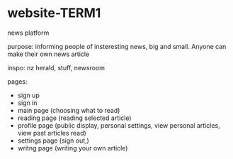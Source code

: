 # website-TERM1
news platform

purpose: informing people of insteresting news, big and small. Anyone can make their own news article

inspo:
nz herald, stuff, newsroom

pages:
- sign up
- sign in
- main page (choosing what to read)
- reading page (reading selected article)
- profile page (public display, personal settings, view personal articles, view past articles read)
- settings page (sign out,)
- writng page (writing your own article)
